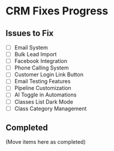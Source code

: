 # CRM Fixes Progress

## Issues to Fix
- [ ] Email System
- [ ] Bulk Lead Import
- [ ] Facebook Integration
- [ ] Phone Calling System
- [ ] Customer Login Link Button
- [ ] Email Testing Features
- [ ] Pipeline Customization
- [ ] AI Toggle in Automations
- [ ] Classes List Dark Mode
- [ ] Class Category Management

## Completed
(Move items here as completed)
